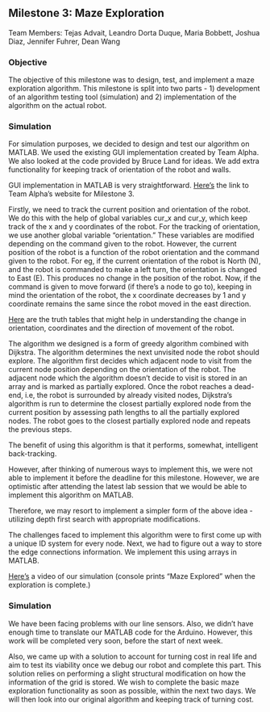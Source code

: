 ## Milestone 3: Maze Exploration
Team Members: Tejas Advait, Leandro Dorta Duque, Maria Bobbett, Joshua Diaz, Jennifer Fuhrer, Dean Wang

### Objective
The objective of this milestone was to design, test, and implement a maze exploration algorithm. This milestone is split into two parts - 1) development of an algorithm testing tool (simulation) and 2) implementation of the algorithm on the actual robot.

### Simulation
For simulation purposes, we decided to design and test our algorithm on MATLAB. We used the existing GUI implementation created by Team Alpha. We also looked at the code provided by Bruce Land for ideas. We add extra functionality for keeping track of orientation of the robot and walls.

GUI implementation in MATLAB is very straightforward. [Here’s](https://cei-lab.github.io/ECE3400-2017-teamAlpha/milestone3.html) the link to Team Alpha’s website for Milestone 3.

Firstly, we need to track the current position and orientation of the robot. We do this with the help of global variables cur_x and cur_y, which keep track of the x and y coordinates of the robot. For the tracking of orientation, we use another global variable “orientation.” These variables are modified depending on the command given to the robot. However, the current position of the robot is a function of the robot orientation and the command given to the robot. For eg, if the current orientation of the robot is North (N), and the robot is commanded to make a left turn, the orientation is changed to East (E). This produces no change in the position of the robot. Now, if the command is given to move forward (if there’s a node to go to), keeping in mind the orientation of the robot, the x coordinate decreases by 1 and y coordinate remains the same since the robot moved in the east direction.

[Here](https://docs.google.com/document/d/1FE8QCMpgpKX5vyR-UXhDWZ_2EFmZYrdXxQ5uZHTM7_8/edit?usp=sharing) are the truth tables that might help in understanding the change in orientation, coordinates and the direction of movement of the robot.

The algorithm we designed is a form of greedy algorithm combined with Dijkstra. The algorithm determines the next unvisited node the robot should explore. The algorithm first decides which adjacent node to visit from the current node position depending on the orientation of the robot. The adjacent node which the algorithm doesn’t decide to visit is stored in an array and is marked as partially explored. Once the robot reaches a dead-end, i.e, the robot is surrounded by already visited nodes, Dijkstra’s algorithm is run to determine the closest partially explored node from the current position by assessing path lengths to all the partially explored nodes. The robot goes to the closest partially explored node and repeats the previous steps.

The benefit of using this algorithm is that it performs, somewhat, intelligent back-tracking.

However, after thinking of numerous ways to implement this, we were not able to implement it before the deadline for this milestone. However, we are optimistic after attending the latest lab session that we would be able to implement this algorithm on MATLAB.

Therefore, we may resort to implement a simpler form of the above idea - utilizing depth first search with appropriate modifications.

The challenges faced to implement this algorithm were to first come up with a unique ID system for every node. Next, we had to figure out a way to store the edge connections information. We implement this using arrays in MATLAB.

[Here’s](https://drive.google.com/file/d/1Bv0xKCXqSQcxPTuvB0KSftSBTIcPDFKA/view?usp=sharing) a video of our simulation (console prints “Maze Explored” when the exploration is complete.) 


### Simulation
We have been facing problems with our line sensors. Also, we didn’t have enough time to translate our MATLAB code for the Arduino. However, this work will be completed very soon, before the start of next week.

Also, we came up with a solution to account for turning cost in real life and aim to test its viability once we debug our robot and complete this part. This solution relies on performing a slight structural modification on how the information of the grid is stored. We wish to complete the basic maze exploration functionality as soon as possible, within the next two days. We will then look into our original algorithm and keeping track of turning cost.
